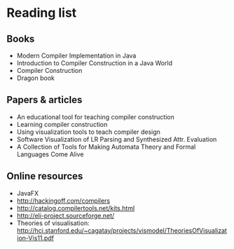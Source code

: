 # Reading list

## Books

- Modern Compiler Implementation in Java
- Introduction to Compiler Construction in a Java World
- Compiler Construction
- Dragon book

## Papers & articles

- An educational tool for teaching compiler construction
- Learning compiler construction
- Using visualization tools to teach compiler design
- Software Visualization of LR Parsing and Synthesized Attr. Evaluation
- A Collection of Tools for Making Automata Theory and Formal Languages Come Alive

## Online resources

- JavaFX
- http://hackingoff.com/compilers
- http://catalog.compilertools.net/kits.html
- http://eli-project.sourceforge.net/
- Theories of visualisation: http://hci.stanford.edu/~cagatay/projects/vismodel/TheoriesOfVisualization-Vis11.pdf